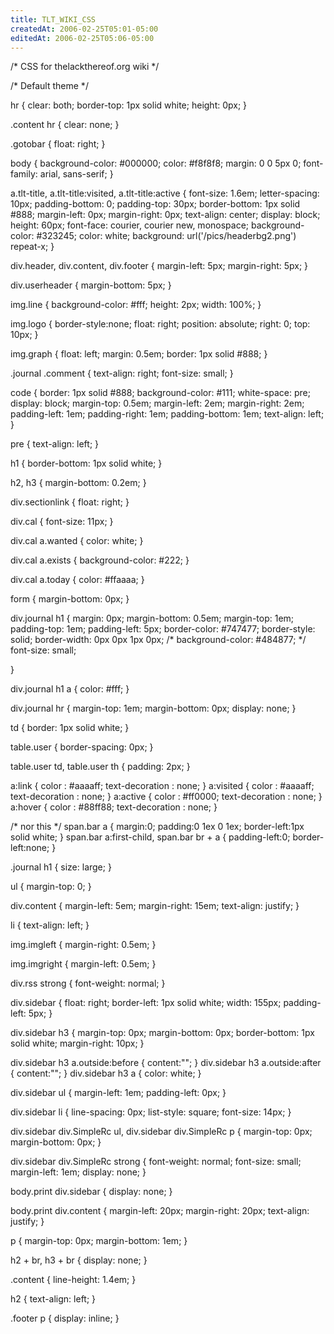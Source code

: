 ```yaml
---
title: TLT_WIKI_CSS
createdAt: 2006-02-25T05:01-05:00
editedAt: 2006-02-25T05:06-05:00
---
```


/* CSS for thelackthereof.org wiki */

/* Default theme */

hr {
  clear: both;
  border-top: 1px solid white;
  height: 0px;
}

.content hr {
  clear: none;
}

.gotobar {
  float: right;
}

body {
  background-color: #000000;
  color: #f8f8f8;
  margin: 0 0 5px 0;
  font-family: arial, sans-serif;
}

a.tlt-title, a.tlt-title:visited, a.tlt-title:active {
  font-size: 1.6em;
  letter-spacing: 10px;
  padding-bottom: 0;
  padding-top: 30px;
  border-bottom: 1px solid #888;
  margin-left: 0px;
  margin-right: 0px;
  text-align: center;
  display: block;
  height: 60px;
  font-face: courier, courier new, monospace;
  background-color: #323245;
  color: white;
  background: url('/pics/headerbg2.png') repeat-x;
}

div.header, div.content, div.footer {
  margin-left: 5px;
  margin-right: 5px;
}
 
div.userheader {
  margin-bottom: 5px;
}

img.line {
  background-color: #fff;
  height: 2px;
  width: 100%;
}

img.logo {
  border-style:none;
  float: right;
  position: absolute;
  right: 0;
  top: 10px;
}

img.graph {
  float: left;
  margin: 0.5em;
  border: 1px solid #888;
}

.journal .comment {
  text-align: right;
  font-size: small;
}

code {
  border: 1px solid #888;
  background-color: #111;
  white-space: pre;
  display: block;
  margin-top: 0.5em;
  margin-left: 2em;
  margin-right: 2em;
  padding-left: 1em;
  padding-right: 1em;
  padding-bottom: 1em;
  text-align: left;
}

pre {
  text-align: left;
}

h1 {
  border-bottom: 1px solid white;
}

h2, h3 {
  margin-bottom: 0.2em;
}

div.sectionlink {
  float: right;
}

div.cal {
  font-size: 11px;
}

div.cal a.wanted {
  color: white;
}

div.cal a.exists {
  background-color: #222;
}

div.cal a.today {
  color: #ffaaaa;
}

form {
  margin-bottom: 0px;
}

div.journal h1 {
  margin: 0px;
  margin-bottom: 0.5em;
  margin-top: 1em;
  padding-top: 1em;
  padding-left: 5px;
  border-color: #747477;
  border-style: solid;
  border-width: 0px 0px 1px 0px;
/*  background-color: #484877; */
  font-size: small;

}

div.journal h1 a {
  color: #fff;
}

div.journal hr {
  margin-top: 1em;
  margin-bottom: 0px;
  display: none;
}

td {
  border: 1px solid white;
}

table.user {
  border-spacing: 0px;
}

table.user td, table.user th {
  padding: 2px;
}

a:link    { color : #aaaaff; text-decoration : none; }
a:visited { color : #aaaaff; text-decoration : none; }
a:active  { color : #ff0000; text-decoration : none; }
a:hover   { color : #88ff88; text-decoration : none; }

/* nor this */
span.bar a {
        margin:0;
        padding:0 1ex 0 1ex;
        border-left:1px solid white;
    }
    span.bar a:first-child, span.bar br + a {
        padding-left:0;
        border-left:none;
    }

.journal h1 { size: large; }

ul { margin-top: 0; }

div.content {
  margin-left: 5em;
  margin-right: 15em;
  text-align: justify;
}

li {
  text-align: left;
}

img.imgleft {
  margin-right: 0.5em;
}

img.imgright {
  margin-left: 0.5em;
}

div.rss strong {
  font-weight: normal;
}

div.sidebar {
  float: right;
  border-left: 1px solid white;
  width: 155px;
  padding-left: 5px;
}

div.sidebar h3 {
  margin-top: 0px;
  margin-bottom: 0px;
  border-bottom: 1px solid white;
  margin-right: 10px;
}

div.sidebar h3 a.outside:before { content:""; }
div.sidebar h3 a.outside:after { content:""; }
div.sidebar h3 a { color: white; }

div.sidebar ul {
  margin-left: 1em;
  padding-left: 0px;
}

div.sidebar li {
  line-spacing: 0px;
  list-style: square;
  font-size: 14px;
}

div.sidebar div.SimpleRc ul,
div.sidebar div.SimpleRc p {
  margin-top: 0px;
  margin-bottom: 0px;
}

div.sidebar div.SimpleRc strong {
  font-weight: normal;
  font-size: small;
  margin-left: 1em;
  display: none;
}

body.print div.sidebar {
  display: none;
}

body.print div.content {
  margin-left: 20px;
  margin-right: 20px;
  text-align: justify;
}

p {
  margin-top: 0px;
  margin-bottom: 1em;
}


h2 + br, h3 + br {
  display: none;
}

.content {
  line-height: 1.4em;
}

h2 {
  text-align: left;
}

.footer p {
  display: inline;
}


